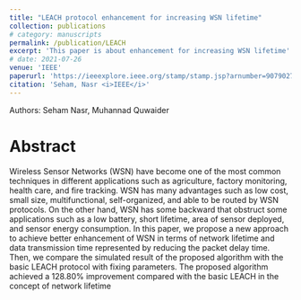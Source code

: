```yaml
---
title: "LEACH protocol enhancement for increasing WSN lifetime"
collection: publications
# category: manuscripts
permalink: /publication/LEACH
excerpt: 'This paper is about enhancement for increasing WSN lifetime'
# date: 2021-07-26
venue: 'IEEE'
paperurl: 'https://ieeexplore.ieee.org/stamp/stamp.jsp?arnumber=9079027'
citation: 'Seham, Nasr <i>IEEE</i>'
---
```

Authors: Seham Nasr, Muhannad Quwaider

# Abstract
Wireless Sensor Networks (WSN) have become one of
the most common techniques in different applications such as
agriculture, factory monitoring, health care, and fire tracking. WSN
has many advantages such as low cost, small size,
multifunctional, self-organized, and able to be routed by WSN
protocols. On the other hand, WSN has some backward that
obstruct some applications such as a low battery, short lifetime,
area of sensor deployed, and sensor energy consumption. In this
paper, we propose a new approach to achieve better
enhancement of WSN in terms of network lifetime and data
transmission time represented by reducing the packet delay time.
Then, we compare the simulated result of the proposed algorithm
with the basic LEACH protocol with fixing parameters. The
proposed algorithm achieved a 128.80% improvement compared
with the basic LEACH in the concept of network lifetime
